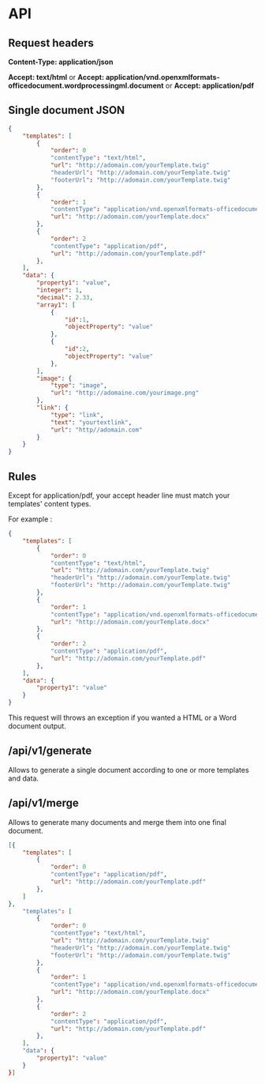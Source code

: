 # API

## Request headers

**Content-Type: application/json**

**Accept: text/html** or **Accept: application/vnd.openxmlformats-officedocument.wordprocessingml.document** or **Accept: application/pdf**

## Single document JSON

```json
{
    "templates": [
        {
            "order": 0
            "contentType": "text/html",
            "url": "http://adomain.com/yourTemplate.twig"
            "headerUrl": "http://adomain.com/yourTemplate.twig"
            "footerUrl": "http://adomain.com/yourTemplate.twig"
        },
        {
            "order": 1
            "contentType": "application/vnd.openxmlformats-officedocument.wordprocessingml.document",
            "url": "http://adomain.com/yourTemplate.docx"
        },
        {
            "order": 2
            "contentType": "application/pdf",
            "url": "http://adomain.com/yourTemplate.pdf"
        },
    ],
    "data": {
        "property1": "value",
        "integer": 1,
        "decimal": 2.33,
        "array1": [
            {
                "id":1,
                "objectProperty": "value"
            },
            {
                "id":2,
                "objectProperty": "value"
            },
        ],
        "image": {
            "type": "image",
            "url": "http://adomaine.com/yourimage.png"
        },
        "link": {
            "type": "link",
            "text": "yourtextlink",
            "url": "http//adomain.com"
        }
    }
}
```

## Rules

Except for application/pdf, your accept header line must match your templates' content types.

For example :

```json
{
    "templates": [
        {
            "order": 0
            "contentType": "text/html",
            "url": "http://adomain.com/yourTemplate.twig"
            "headerUrl": "http://adomain.com/yourTemplate.twig"
            "footerUrl": "http://adomain.com/yourTemplate.twig"
        },
        {
            "order": 1
            "contentType": "application/vnd.openxmlformats-officedocument.wordprocessingml.document",
            "url": "http://adomain.com/yourTemplate.docx"
        },
        {
            "order": 2
            "contentType": "application/pdf",
            "url": "http://adomain.com/yourTemplate.pdf"
        },
    ],
    "data": {
        "property1": "value"
    }
}
```

This request will throws an exception if you wanted a HTML or a Word document output.

## /api/v1/generate

Allows to generate a single document according to one or more templates and data.

## /api/v1/merge

Allows to generate many documents and merge them into one final document.

```json
[{
    "templates": [
        {
            "order": 0
            "contentType": "application/pdf",
            "url": "http://adomain.com/yourTemplate.pdf"
        },
    ]
},
    "templates": [
        {
            "order": 0
            "contentType": "text/html",
            "url": "http://adomain.com/yourTemplate.twig"
            "headerUrl": "http://adomain.com/yourTemplate.twig"
            "footerUrl": "http://adomain.com/yourTemplate.twig"
        },
        {
            "order": 1
            "contentType": "application/vnd.openxmlformats-officedocument.wordprocessingml.document",
            "url": "http://adomain.com/yourTemplate.docx"
        },
        {
            "order": 2
            "contentType": "application/pdf",
            "url": "http://adomain.com/yourTemplate.pdf"
        },
    ],
    "data": {
        "property1": "value"
    }
}]
```
